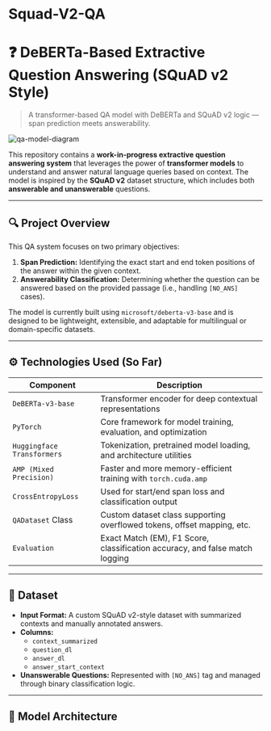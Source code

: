 # Squad-V2-QA
# ❓ DeBERTa-Based Extractive Question Answering (SQuAD v2 Style)

> A transformer-based QA model with DeBERTa and SQuAD v2 logic — span prediction meets answerability.

![qa-model-diagram](./assets/qa_model_architecture.png)

This repository contains a **work-in-progress extractive question answering system** that leverages the power of **transformer models** to understand and answer natural language queries based on context. The model is inspired by the **SQuAD v2** dataset structure, which includes both **answerable and unanswerable** questions.

---

## 🔍 Project Overview

This QA system focuses on two primary objectives:

1. **Span Prediction:** Identifying the exact start and end token positions of the answer within the given context.
2. **Answerability Classification:** Determining whether the question can be answered based on the provided passage (i.e., handling `[NO_ANS]` cases).

The model is currently built using `microsoft/deberta-v3-base` and is designed to be lightweight, extensible, and adaptable for multilingual or domain-specific datasets.

---

## ⚙️ Technologies Used (So Far)

| Component            | Description                                                                 |
|---------------------|-----------------------------------------------------------------------------|
| `DeBERTa-v3-base`   | Transformer encoder for deep contextual representations                    |
| `PyTorch`           | Core framework for model training, evaluation, and optimization             |
| `Huggingface Transformers` | Tokenization, pretrained model loading, and architecture utilities        |
| `AMP (Mixed Precision)` | Faster and more memory-efficient training with `torch.cuda.amp`           |
| `CrossEntropyLoss`  | Used for start/end span loss and classification output                      |
| `QADataset` Class   | Custom dataset class supporting overflowed tokens, offset mapping, etc.    |
| `Evaluation`        | Exact Match (EM), F1 Score, classification accuracy, and false match logging|

---

## 📂 Dataset

- **Input Format:** A custom SQuAD v2-style dataset with summarized contexts and manually annotated answers.
- **Columns:**  
  - `context_summarized`  
  - `question_dl`  
  - `answer_dl`  
  - `answer_start_context`  
- **Unanswerable Questions:** Represented with `[NO_ANS]` tag and managed through binary classification logic.

---

## 🧠 Model Architecture

